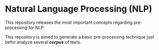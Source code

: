 # Natural Language Processing (NLP)

This repository releases the most important concepts regarding pre-processing for NLP.

This repository is aimed to generate a basic pre-processing technique just befor analyze several ***corpus*** of texts.
